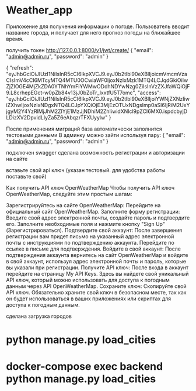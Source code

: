 # Weather_app
Приложение для получения информации о погоде. Пользователь вводит название города,  и получает для него прогноз погоды на ближайшее время.

получить токен
http://127.0.0.1:8000/v1/jwt/create/
{
  "email": "admin@admin.ru",
  "password": "admin"
}

{
    "refresh": "eyJhbGciOiJIUzI1NiIsInR5cCI6IkpXVCJ9.eyJ0b2tlbl90eXBlIjoicmVmcmVzaCIsImV4cCI6MTcyMTQ4MTU0OCwiaWF0IjoxNzIxMzk1MTQ4LCJqdGkiOiIwZjZlOGE4MjZkZDA0YTNhYmFiYWMwODdhNDYwNzg0ZiIsInVzZXJfaWQiOjF9.L8crhepEGct-w0pZb84v13jJ0bZoTr_lxxtfU5T7omc",
    "access": "eyJhbGciOiJIUzI1NiIsInR5cCI6IkpXVCJ9.eyJ0b2tlbl90eXBlIjoiYWNjZXNzIiwiZXhwIjoxNzIxNDgxNTQ4LCJpYXQiOjE3MjEzOTUxNDgsImp0aSI6IjRiM2UxYjgyM2Y4YzRlMjJhM2ZlYjE1MzJjNDhiM2ZhIiwidXNlcl9pZCI6MX0.ispdcbyjDLDizXV2DpvidLlyZa5Z6eAbqzrTFXUyylw"
}

После применения миграций база автоматически заполнится тестовыми данными
В админку можно зайти используя пару:
{
  "email": "admin@admin.ru",
  "password": "admin"
}


подключен swagger
сделана возможность регистрации и авторизации на сайте


вставьте свой api ключ (указан тестовый. для удобства работы поставьте свой)


Как получить API ключ OpenWeatherMap
Чтобы получить API ключ OpenWeatherMap, следуйте этим простым шагам:

Зарегистрируйтесь на сайте OpenWeatherMap: Перейдите на официальный сайт OpenWeatherMap.
Заполните форму регистрации: Введите свой адрес электронной почты, создайте пароль и подтвердите его. Заполните необходимые поля и нажмите кнопку "Sign Up" (Зарегистрироваться).
Подтвердите свой аккаунт: После завершения регистрации вам придет письмо на указанный адрес электронной почты с инструкциями по подтверждению аккаунта. Перейдите по ссылке в письме для подтверждения.
Войдите в свой аккаунт: После подтверждения аккаунта вернитесь на сайт OpenWeatherMap и войдите в свой аккаунт, используя адрес электронной почты и пароль, которые вы указали при регистрации.
Получите API ключ: После входа в аккаунт перейдите на страницу My API Keys. Здесь вы найдете свой уникальный API ключ, который можно использовать для доступа к погодным данным через API OpenWeatherMap.
Сохраните ключ: Скопируйте свой API ключ. Обязательно храните свой ключ в безопасном месте, так как он будет использоваться в ваших приложениях или скриптах для доступа к погодным данным.


сделана загрузка городов
# python manage.py load_cities
# docker-compose exec backend python manage.py load_cities